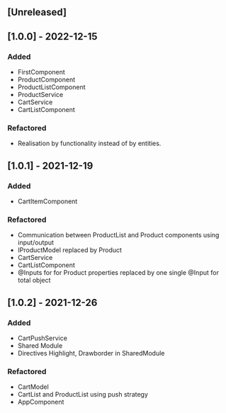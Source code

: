 ## [Unreleased]

## [1.0.0] - 2022-12-15
### Added
- FirstComponent 
- ProductComponent
- ProductListComponent
- ProductService
- CartService
- CartListComponent

### Refactored 
- Realisation by functionality instead of by entities.

## [1.0.1] - 2021-12-19
### Added
- CartItemComponent

### Refactored 
- Communication between ProductList and Product components using input/output
- IProductModel replaced by Product
- CartService
- CartListComponent
- @Inputs for for Product properties replaced by one single @Input for total object

## [1.0.2] - 2021-12-26
### Added
- CartPushService
- Shared Module
- Directives Highlight, Drawborder in SharedModule

### Refactored 
- CartModel
- CartList and ProductList using push strategy
- AppComponent


